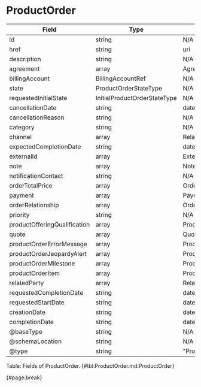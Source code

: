 <!--
    ATTENTION: This file was generated via gradle!
               Do NOT manually edit this file! Any such changes will be overwritten!
-->

# ProductOrder

| Field | Type | Format | Required |
| ------- | ------- | ------- | --- |
| id | string | N/A | No |
| href | string | uri | No |
| description | string | N/A | No |
| agreement | array | AgreementRef | No |
| billingAccount | BillingAccountRef | N/A | No |
| state | ProductOrderStateType | N/A | No |
| requestedInitialState | InitialProductOrderStateType | N/A | No |
| cancellationDate | string | date-time | No |
| cancellationReason | string | N/A | No |
| category | string | N/A | No |
| channel | array | RelatedChannel | No |
| expectedCompletionDate | string | date-time | No |
| externalId | array | ExternalIdentifier | No |
| note | array | Note | No |
| notificationContact | string | N/A | No |
| orderTotalPrice | array | OrderPrice | No |
| payment | array | PaymentRef | No |
| orderRelationship | array | OrderRelationship | No |
| priority | string | N/A | No |
| productOfferingQualification | array | ProductOfferingQualificationRef | No |
| quote | array | QuoteRef | No |
| productOrderErrorMessage | array | ProductOrderErrorMessage | No |
| productOrderJeopardyAlert | array | ProductOrderJeopardyAlert | No |
| productOrderMilestone | array | ProductOrderMilestone | No |
| productOrderItem | array | ProductOrderItem | No |
| relatedParty | array | RelatedPartyRefOrPartyRoleRef | No |
| requestedCompletionDate | string | date-time | No |
| requestedStartDate | string | date-time | No |
| creationDate | string | date-time | No |
| completionDate | string | date-time | No |
| @baseType | string | N/A | No |
| @schemaLocation | string | N/A | No |
| @type | string | "ProductOrder" | Yes |

Table: Fields of ProductOrder. {#tbl:ProductOrder.md:ProductOrder}

{#page:break}
